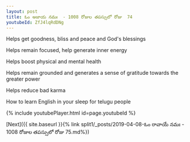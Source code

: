 ```yaml
---
layout: post
title: ఓం అజాయ నమః  - 1008 రోజుల తపస్సులో రోజు  74
youtubeId: ZfJ4lqRdDNg
---
```

 
 
Helps get goodness, bliss and peace and God's blessings
 
Helps remain focused, help generate inner energy 
 
Helps boost physical and mental health 
 
Helps remain grounded and generates a sense of gratitude towards the greater power 
 
Helps reduce bad karma
 
How to learn English in your sleep for telugu people
 
 
 
 


{% include youtubePlayer.html id=page.youtubeId %}
 
[Next]({{ site.baseurl }}{% link split1/_posts/2019-04-08-ఓం రావాయే నమః  - 1008 రోజుల తపస్సులో రోజు  75.md%})
 
